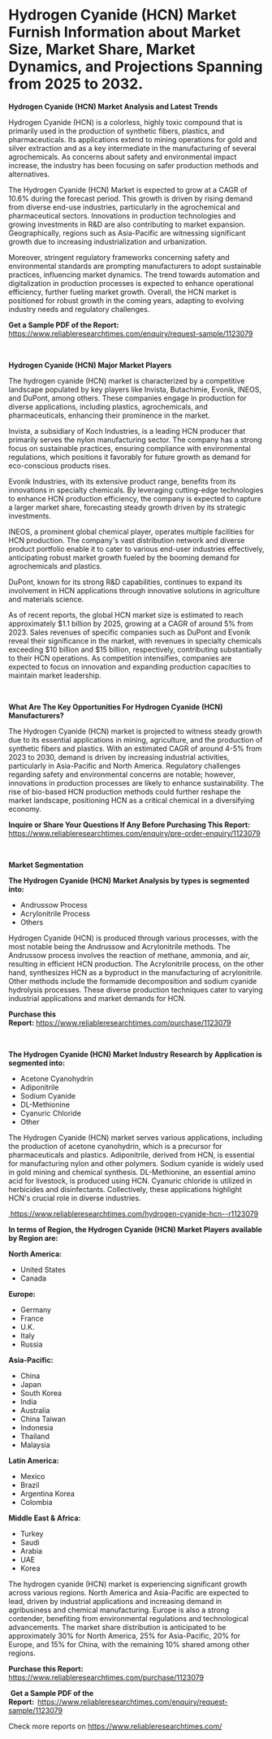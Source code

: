 <p><h1>Hydrogen Cyanide (HCN) Market Furnish Information about Market Size, Market Share, Market Dynamics, and Projections Spanning from 2025 to 2032.</h1></p><p><strong>Hydrogen Cyanide (HCN) Market Analysis and Latest Trends</strong></p>
<p><p>Hydrogen Cyanide (HCN) is a colorless, highly toxic compound that is primarily used in the production of synthetic fibers, plastics, and pharmaceuticals. Its applications extend to mining operations for gold and silver extraction and as a key intermediate in the manufacturing of several agrochemicals. As concerns about safety and environmental impact increase, the industry has been focusing on safer production methods and alternatives.</p><p>The Hydrogen Cyanide (HCN) Market is expected to grow at a CAGR of 10.6% during the forecast period. This growth is driven by rising demand from diverse end-use industries, particularly in the agrochemical and pharmaceutical sectors. Innovations in production technologies and growing investments in R&D are also contributing to market expansion. Geographically, regions such as Asia-Pacific are witnessing significant growth due to increasing industrialization and urbanization.</p><p>Moreover, stringent regulatory frameworks concerning safety and environmental standards are prompting manufacturers to adopt sustainable practices, influencing market dynamics. The trend towards automation and digitalization in production processes is expected to enhance operational efficiency, further fueling market growth. Overall, the HCN market is positioned for robust growth in the coming years, adapting to evolving industry needs and regulatory challenges.</p></p>
<p><strong>Get a Sample PDF of the Report:&nbsp;</strong> <a href="https://www.reliableresearchtimes.com/enquiry/request-sample/1123079?utm_campaign=3315&utm_medium=2&utm_source=Github&utm_content=ia&utm_term=04042025&utm_id=hydrogen-cyanide-hcn">https://www.reliableresearchtimes.com/enquiry/request-sample/1123079</a></p>
<p>&nbsp;</p>
<p><strong>Hydrogen Cyanide (HCN) Major Market Players</strong></p>
<p><p>The hydrogen cyanide (HCN) market is characterized by a competitive landscape populated by key players like Invista, Butachimie, Evonik, INEOS, and DuPont, among others. These companies engage in production for diverse applications, including plastics, agrochemicals, and pharmaceuticals, enhancing their prominence in the market.</p><p>Invista, a subsidiary of Koch Industries, is a leading HCN producer that primarily serves the nylon manufacturing sector. The company has a strong focus on sustainable practices, ensuring compliance with environmental regulations, which positions it favorably for future growth as demand for eco-conscious products rises.</p><p>Evonik Industries, with its extensive product range, benefits from its innovations in specialty chemicals. By leveraging cutting-edge technologies to enhance HCN production efficiency, the company is expected to capture a larger market share, forecasting steady growth driven by its strategic investments.</p><p>INEOS, a prominent global chemical player, operates multiple facilities for HCN production. The company's vast distribution network and diverse product portfolio enable it to cater to various end-user industries effectively, anticipating robust market growth fueled by the booming demand for agrochemicals and plastics.</p><p>DuPont, known for its strong R&D capabilities, continues to expand its involvement in HCN applications through innovative solutions in agriculture and materials science.</p><p>As of recent reports, the global HCN market size is estimated to reach approximately $1.1 billion by 2025, growing at a CAGR of around 5% from 2023. Sales revenues of specific companies such as DuPont and Evonik reveal their significance in the market, with revenues in specialty chemicals exceeding $10 billion and $15 billion, respectively, contributing substantially to their HCN operations. As competition intensifies, companies are expected to focus on innovation and expanding production capacities to maintain market leadership.</p></p>
<p>&nbsp;</p>
<p><strong>What Are The Key Opportunities For Hydrogen Cyanide (HCN) Manufacturers?</strong></p>
<p><p>The Hydrogen Cyanide (HCN) market is projected to witness steady growth due to its essential applications in mining, agriculture, and the production of synthetic fibers and plastics. With an estimated CAGR of around 4-5% from 2023 to 2030, demand is driven by increasing industrial activities, particularly in Asia-Pacific and North America. Regulatory challenges regarding safety and environmental concerns are notable; however, innovations in production processes are likely to enhance sustainability. The rise of bio-based HCN production methods could further reshape the market landscape, positioning HCN as a critical chemical in a diversifying economy.</p></p>
<p><strong>Inquire or Share Your Questions If Any Before Purchasing This Report:</strong> <a href="https://www.reliableresearchtimes.com/enquiry/pre-order-enquiry/1123079?utm_campaign=3315&utm_medium=2&utm_source=Github&utm_content=ia&utm_term=04042025&utm_id=hydrogen-cyanide-hcn">https://www.reliableresearchtimes.com/enquiry/pre-order-enquiry/1123079</a></p>
<p>&nbsp;</p>
<p><strong>Market Segmentation</strong></p>
<p><strong>The Hydrogen Cyanide (HCN) Market Analysis by types is segmented into:</strong></p>
<p><ul><li>Andrussow Process</li><li>Acrylonitrile Process</li><li>Others</li></ul></p>
<p><p>Hydrogen Cyanide (HCN) is produced through various processes, with the most notable being the Andrussow and Acrylonitrile methods. The Andrussow process involves the reaction of methane, ammonia, and air, resulting in efficient HCN production. The Acrylonitrile process, on the other hand, synthesizes HCN as a byproduct in the manufacturing of acrylonitrile. Other methods include the formamide decomposition and sodium cyanide hydrolysis processes. These diverse production techniques cater to varying industrial applications and market demands for HCN.</p></p>
<p><strong>Purchase this Report:&nbsp;</strong><a href="https://www.reliableresearchtimes.com/purchase/1123079?utm_campaign=3315&utm_medium=2&utm_source=Github&utm_content=ia&utm_term=04042025&utm_id=hydrogen-cyanide-hcn">https://www.reliableresearchtimes.com/purchase/1123079</a></p>
<p>&nbsp;</p>
<p><strong>The Hydrogen Cyanide (HCN) Market Industry Research by Application is segmented into:</strong></p>
<p><ul><li>Acetone Cyanohydrin</li><li>Adiponitrile</li><li>Sodium Cyanide</li><li>DL-Methionine</li><li>Cyanuric Chloride</li><li>Other</li></ul></p>
<p><p>The Hydrogen Cyanide (HCN) market serves various applications, including the production of acetone cyanohydrin, which is a precursor for pharmaceuticals and plastics. Adiponitrile, derived from HCN, is essential for manufacturing nylon and other polymers. Sodium cyanide is widely used in gold mining and chemical synthesis. DL-Methionine, an essential amino acid for livestock, is produced using HCN. Cyanuric chloride is utilized in herbicides and disinfectants. Collectively, these applications highlight HCN's crucial role in diverse industries.</p></p>
<p><a href="https://www.reliableresearchtimes.com/hydrogen-cyanide-hcn--r1123079?utm_campaign=3315&utm_medium=2&utm_source=Github&utm_content=ia&utm_term=04042025&utm_id=hydrogen-cyanide-hcn">&nbsp;https://www.reliableresearchtimes.com/hydrogen-cyanide-hcn--r1123079</a></p>
<p><strong>In terms of Region, the Hydrogen Cyanide (HCN) Market Players available by Region are:</strong></p>
<p>
    <p> <strong> North America: </strong>
        <ul>
            <li>United States</li>
            <li>Canada</li>
        </ul>
        </p> 
    <p> <strong> Europe: </strong>
        <ul>
            <li>Germany</li>
            <li>France</li>
            <li>U.K.</li>
            <li>Italy</li>
            <li>Russia</li>
        </ul>
        </p> 
    <p> <strong> Asia-Pacific: </strong>
        <ul>
            <li>China</li>
            <li>Japan</li>
            <li>South Korea</li>
            <li>India</li>
            <li>Australia</li>
            <li>China Taiwan</li>
            <li>Indonesia</li>
            <li>Thailand</li>
            <li>Malaysia</li>
        </ul>
        </p> 
    <p> <strong> Latin America: </strong>
        <ul>
            <li>Mexico</li>
            <li>Brazil</li>
            <li>Argentina Korea</li>
            <li>Colombia</li>
        </ul>
        </p> 
    <p> <strong> Middle East & Africa: </strong>
        <ul>
            <li>Turkey</li>
            <li>Saudi</li>
            <li>Arabia</li>
            <li>UAE</li>
            <li>Korea</li>
        </ul>
    </p>
    </p>
<p><p>The hydrogen cyanide (HCN) market is experiencing significant growth across various regions. North America and Asia-Pacific are expected to lead, driven by industrial applications and increasing demand in agribusiness and chemical manufacturing. Europe is also a strong contender, benefiting from environmental regulations and technological advancements. The market share distribution is anticipated to be approximately 30% for North America, 25% for Asia-Pacific, 20% for Europe, and 15% for China, with the remaining 10% shared among other regions.</p></p>
<p><strong>Purchase this Report: </strong><a href="https://www.reliableresearchtimes.com/purchase/1123079?utm_campaign=3315&utm_medium=2&utm_source=Github&utm_content=ia&utm_term=04042025&utm_id=hydrogen-cyanide-hcn">https://www.reliableresearchtimes.com/purchase/1123079</a></p>
<p>&nbsp;<strong>Get a Sample PDF of the Report:&nbsp;&nbsp;</strong><a href="https://www.reliableresearchtimes.com/enquiry/request-sample/1123079?utm_campaign=3315&utm_medium=2&utm_source=Github&utm_content=ia&utm_term=04042025&utm_id=hydrogen-cyanide-hcn">https://www.reliableresearchtimes.com/enquiry/request-sample/1123079</a></p>
<p><strong></strong></p>
<p>Check more reports on <a href="https://www.reliableresearchtimes.com/?utm_campaign=3315&utm_medium=2&utm_source=Github&utm_content=ia&utm_term=04042025&utm_id=hydrogen-cyanide-hcn">https://www.reliableresearchtimes.com/</a></p>